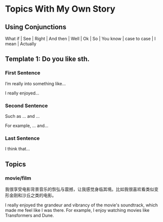 # Topics With My Own Story

## Using Conjunctions

What if | See | Right | And then | Well | Ok | So | You know | case to case | I mean | Actually

## Template 1: Do you like sth.

### First Sentence

I’m really into something like...

I really enjoyed...

### Second Sentence

Such as ... and ...

For example, ... and...

### Last Sentence

I think that...

## Topics

### movie/film

我很享受电影背景音乐的恢弘与震撼，让我感觉身临其境。比如我很喜欢看类似变形金刚和沙丘之类的电影。

I really enjoyed the grandeur and vibrancy of the movie's soundtrack, which made me feel like I was there. For example, I enjoy watching movies like Transformers and Dune.